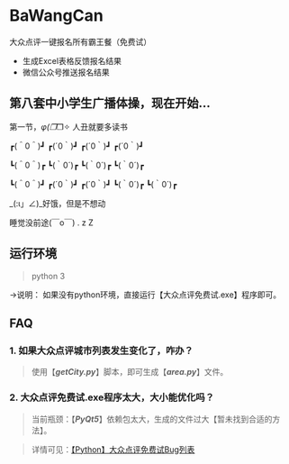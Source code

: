 

# BaWangCan
大众点评一键报名所有霸王餐（免费试）

 - 生成Excel表格反馈报名结果
 - 微信公众号推送报名结果

## 第八套中小学生广播体操，现在开始...
第一节，_φ(❐_❐✧ 人丑就要多读书

┏(＾0＾)┛   ┏(´0｀)┛   ┏(´0｀)┛   ┏(´0｀)┛

┗(＾0＾)┏   ┗(｀0´)┏   ┗(｀0´)┏   ┗(｀0´)┏

┗(＾0＾)┛   ┏(´0｀)┛   ┏(´0｀)┛   ┗(｀0´)┏   ┗(｀0´)┏

_(:ι」∠)_好饿，但是不想动

睡觉没前途(￣o￣) . z Z　

## 运行环境
> 	python 3

→说明： 如果没有python环境，直接运行【大众点评免费试.exe】程序即可。

## FAQ 
### 1. 如果大众点评城市列表发生变化了，咋办？

> 	使用【***getCity.py***】脚本，即可生成【***area.py***】文件。

### 2. 大众点评免费试.exe程序太大，大小能优化吗？
> 当前瓶颈：【***PyQt5***】依赖包太大，生成的文件过大【暂未找到合适的方法】。

> 详情可见：[【Python】大众点评免费试Bug列表](https://www.yuque.com/docs/share/e8433f92-6176-47a2-8211-2e1efcb63d7b?#%20%E3%80%8A%E3%80%90Python%E3%80%91%E5%A4%A7%E4%BC%97%E7%82%B9%E8%AF%84%E5%85%8D%E8%B4%B9%E8%AF%95Bug%E5%88%97%E8%A1%A8%E3%80%8B)
